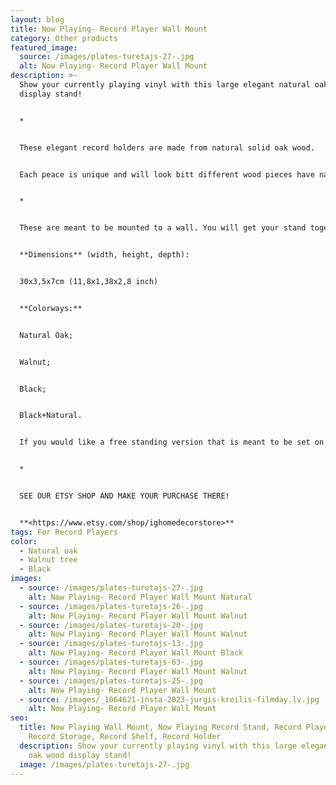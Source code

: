```yaml
---
layout: blog
title: Now Playing- Record Player Wall Mount
category: Other products
featured_image:
  source: /images/plates-turetajs-27-.jpg
  alt: Now Playing- Record Player Wall Mount
description: >-
  Show your currently playing vinyl with this large elegant natural oak wood
  display stand!


  *


  These elegant record holders are made from natural solid oak wood. 


  Each peace is unique and will look bitt different wood pieces have natural knots, imperfections, and patterns that differ.


  *


  These are meant to be mounted to a wall. You will get your stand together with industrial tough double sided mounting tape to fix your holder to the wall. If you have rough wall , please write us short message and we will prepare your holder with option for hanging it on the wall on screws.


  **Dimensions** (width, height, depth):


  30x3,5x7cm (11,8x1,38x2,8 inch)


  **Colorways:**


  Natural Oak;


  Walnut;


  Black;


  Black+Natural.


  If you would like a free standing version that is meant to be set on a table please see other listings in our shop.


  *


  SEE OUR ETSY SHOP AND MAKE YOUR PURCHASE THERE!


  **<https://www.etsy.com/shop/ighomedecorstore>**
tags: For Record Players
color:
  - Natural oak
  - Walnut tree
  - Black
images:
  - source: /images/plates-turetajs-27-.jpg
    alt: Now Playing- Record Player Wall Mount Natural
  - source: /images/plates-turetajs-26-.jpg
    alt: Now Playing- Record Player Wall Mount Walnut
  - source: /images/plates-turetajs-20-.jpg
    alt: Now Playing- Record Player Wall Mount Walnut
  - source: /images/plates-turetajs-13-.jpg
    alt: Now Playing- Record Player Wall Mount Black
  - source: /images/plates-turetajs-63-.jpg
    alt: Now Playing- Record Player Wall Mount Walnut
  - source: /images/plates-turetajs-25-.jpg
    alt: Now Playing- Record Player Wall Mount
  - source: /images/_1064621-insta-2023-jurgis-kreilis-filmday.lv.jpg
    alt: Now Playing- Record Player Wall Mount
seo:
  title: Now Playing Wall Mount, Now Playing Record Stand, Record Player Stand,
    Record Storage, Record Shelf, Record Holder
  description: Show your currently playing vinyl with this large elegant natural
    oak wood display stand!
  image: /images/plates-turetajs-27-.jpg
---
```

